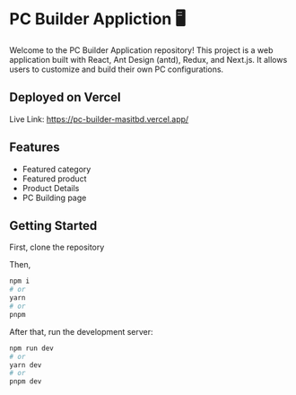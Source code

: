 # PC Builder Appliction 🖥️
Welcome to the PC Builder Application repository! This project is a web application built with React, Ant Design (antd), Redux, and Next.js. It allows users to customize and build their own PC configurations.

## Deployed on Vercel
Live Link: https://pc-builder-masitbd.vercel.app/

## Features
- Featured category
- Featured product
- Product Details
- PC Building page


## Getting Started

First, clone the repository 

Then,
```bash
npm i
# or
yarn 
# or
pnpm 
```

After that, run the development server:

```bash
npm run dev
# or
yarn dev
# or
pnpm dev
```